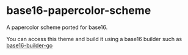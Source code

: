# base16-papercolor-scheme

A papercolor scheme ported for base16.

You can access this theme and build it using a base16 builder such as [base16-builder-go](https://github.com/belak/base16-builder-go)



